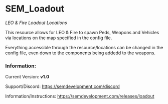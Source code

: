 # SEM_Loadout
*LEO &amp; Fire Loadout Locations*

This resource allows for LEO & Fire to spawn Peds, Weapons and Vehicles via locations on the map specified in the config file.

Everything accessible through the resource/locations can be changed in the config file, even down to the components being addedd to the weapons.


### Information:
Current Version: **v1.0**

Support/Discord: https://semdevelopment.com/discord

Information/Instructions: https://semdevelopment.com/releases/loadout
